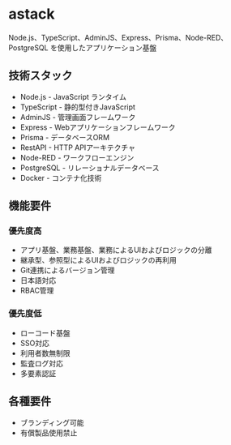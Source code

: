 # astack

Node.js、TypeScript、AdminJS、Express、Prisma、Node-RED、PostgreSQL を使用したアプリケーション基盤

## 技術スタック

- Node.js - JavaScript ランタイム
- TypeScript - 静的型付きJavaScript
- AdminJS - 管理画面フレームワーク
- Express - Webアプリケーションフレームワーク
- Prisma - データベースORM
- RestAPI - HTTP APIアーキテクチャ
- Node-RED - ワークフローエンジン
- PostgreSQL - リレーショナルデータベース
- Docker - コンテナ化技術

## 機能要件

### 優先度高

- アプリ基盤、業務基盤、業務によるUIおよびロジックの分離
- 継承型、参照型によるUIおよびロジックの再利用
- Git連携によるバージョン管理
- 日本語対応
- RBAC管理

### 優先度低

- ローコード基盤
- SSO対応
- 利用者数無制限
- 監査ログ対応
- 多要素認証

## 各種要件

- ブランディング可能
- 有償製品使用禁止
